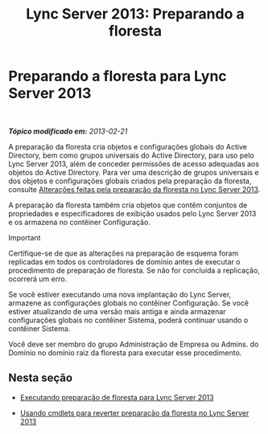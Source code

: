 ﻿---
title: 'Lync Server 2013: Preparando a floresta'
TOCTitle: Preparando a floresta
ms:assetid: 3d188fcb-c64e-46cf-a3a7-9e3ebefed7fd
ms:mtpsurl: https://technet.microsoft.com/pt-br/library/Gg425898(v=OCS.15)
ms:contentKeyID: 49306457
ms.date: 05/19/2016
mtps_version: v=OCS.15
ms.translationtype: HT
---

# Preparando a floresta para Lync Server 2013

 

_**Tópico modificado em:** 2013-02-21_

A preparação da floresta cria objetos e configurações globais do Active Directory, bem como grupos universais do Active Directory, para uso pelo Lync Server 2013, além de conceder permissões de acesso adequadas aos objetos do Active Directory. Para ver uma descrição de grupos universais e dos objetos e configurações globais criados pela preparação da floresta, consulte [Alterações feitas pela preparação da floresta no Lync Server 2013](lync-server-2013-changes-made-by-forest-preparation.md).

A preparação da floresta também cria objetos que contêm conjuntos de propriedades e especificadores de exibição usados pelo Lync Server 2013 e os armazena no contêiner Configuração.

> [!IMPORTANT]  
> Certifique-se de que as alterações na preparação de esquema foram replicadas em todos os controladores de domínio antes de executar o procedimento de preparação de floresta. Se não for concluída a replicação, ocorrerá um erro.

Se você estiver executando uma nova implantação do Lync Server, armazene as configurações globais no contêiner Configuração. Se você estiver atualizando de uma versão mais antiga e ainda armazenar configurações globais no contêiner Sistema, poderá continuar usando o contêiner Sistema.

Você deve ser membro do grupo Administração de Empresa ou Admins. do Domínio no domínio raiz da floresta para executar esse procedimento.

## Nesta seção

  - [Executando preparação de floresta para Lync Server 2013](lync-server-2013-running-forest-preparation.md)

  - [Usando cmdlets para reverter preparação da floresta no Lync Server 2013](lync-server-2013-using-cmdlets-to-reverse-forest-preparation.md)

